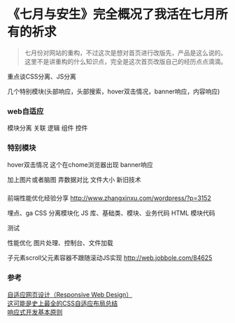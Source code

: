 
# 《七月与安生》完全概况了我活在七月所有的祈求

>七月份对网站的重构，不过这次是想对首页进行改版先，产品是这么说的。
>这里不是讲重构的什么知识点，完全是这次首页改版自己的经历点点滴滴。


重点谈CSS分离、JS分离  

几个特别模块(头部响应，头部搜索，hover双击情况，banner响应，内容响应)

### web自适应

模块分离 关联
逻辑
组件 控件


### 特别模块

hover双击情况 这个在chome浏览器出现
banner响应

加上图片或者脑图
弄数据对比
文件大小
新旧技术

### 

前端性能优化经验分享 http://www.zhangxinxu.com/wordpress/?p=3152


埋点、ga
CSS 分离模块化
JS 库、基础类、模块、业务代码
HTML 模块代码

测试

性能优化 图片处理、控制台、文件加载

子元素scroll父元素容器不跟随滚动JS实现 http://web.jobbole.com/84625

### 参考

[自适应网页设计（Responsive Web Design）](http://www.ruanyifeng.com/blog/2012/05/responsive_web_design.html)  
[这可能是史上最全的CSS自适应布局总结](http://web.jobbole.com/86080/)  
[响应式开发基本原则](http://www.toutiao.com/i6232157654169420289/)    
[]()  











